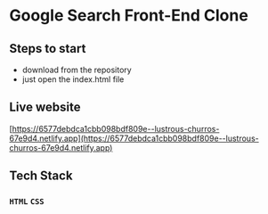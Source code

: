 # Google Search Front-End Clone
## Steps to start
- download from the repository
- just open the index.html file 

## Live website
[https://6577debdca1cbb098bdf809e--lustrous-churros-67e9d4.netlify.app](https://6577debdca1cbb098bdf809e--lustrous-churros-67e9d4.netlify.app)

## Tech Stack
### `HTML`  `CSS` 


